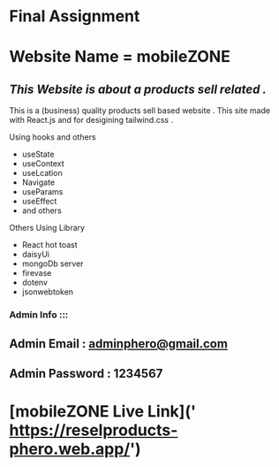 # **Final Assignment**
# Website Name = mobileZONE
 _This Website is about a products sell related ._
---

This is a (business) quality products sell based website . This site made with React.js and for desigining tailwind.css .


 Using hooks and others

* useState
* useContext
* useLcation
* Navigate
* useParams
* useEffect
* and others

 Others Using Library

* React hot toast
* daisyUi
* mongoDb server
* firevase
* dotenv
* jsonwebtoken


### Admin Info :::

## Admin Email : adminphero@gmail.com ##
## Admin Password : 1234567 ##


# [mobileZONE Live Link](' https://reselproducts-phero.web.app/')
